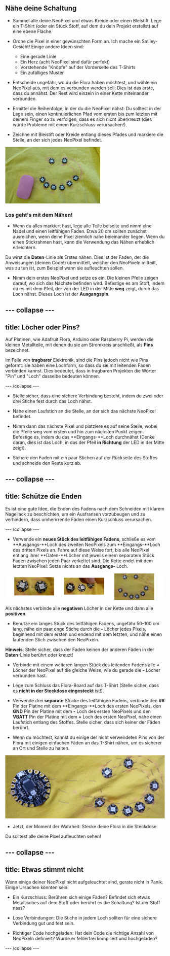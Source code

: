## Nähe deine Schaltung

+ Sammel alle deine NeoPixel und etwas Kreide oder einen Bleistift. Lege ein T-Shirt (oder ein Stück Stoff, auf dem du dein Projekt erstellst) auf eine ebene Fläche.

+ Ordne die Pixel in einer gewünschten Form an. Ich mache ein Smiley-Gesicht! Einige andere Ideen sind:
  + Eine gerade Linie
  + Ein Herz (acht NeoPixel sind dafür perfekt)
  + Vorstehende "Knöpfe" auf der Vorderseite des T-Shirts
  + Ein zufälliges Muster

+ Entscheide ungefähr, wo du die Flora haben möchtest, und wähle ein NeoPixel aus, mit dem es verbunden werden soll: Dies ist das erste, dass du annähst. Der Rest wird einzeln in einer Kette miteinander verbunden.

+ Ermittel die Reihenfolge, in der du die NeoPixel nähst: Du solltest in der Lage sein, einen kontinuierlichen Pfad vom ersten bis zum letzten mit deinem Finger so zu verfolgen, dass es sich nicht überkreuzt (dies würde Probleme mit einem Kurzschluss verursachen!).

+ Zeichne mit Bleistift oder Kreide entlang dieses Pfades und markiere die Stelle, an der sich jedes NeoPixel befindet.

![](images/drawAroundShape.png)

### Los geht's mit dem Nähen!

+ Wenn du alles markiert hast, lege alle Teile beiseite und nimm eine Nadel und einen leitfähigen Faden. Etwa 20 cm sollten zunächst ausreichen, wenn deine Pixel ziemlich nahe beieinander liegen. Wenn du einen Stickrahmen hast, kann die Verwendung das Nähen erheblich erleichtern.

Du wirst die **Daten**-Linie als Erstes nähen. Dies ist der Faden, der die Anweisungen (deinen Code!) übermittelt, welcher den NeoPixeln mitteilt, was zu tun ist, zum Beispiel wann sie aufleuchten sollen.

+ Nimm dein erstes NeoPixel und setze es ein. Die kleinen Pfeile zeigen darauf, wo sich das Nächste befinden wird. Befestige es am Stoff, indem du es mit dem Pfeil, der von der LED in der Mitte **weg** zeigt, durch das Loch nähst. Dieses Loch ist der **Ausgangspin**.

--- collapse ---
---
title: Löcher oder Pins?
---

Auf Platinen, wie Adafruit Flora, Arduino oder Raspberry Pi, werden die kleinen Metallteile, mit denen du sie am Stromkreis anschließt, als **Pins** bezeichnet.

Im Falle von **tragbarer** Elektronik, sind die Pins jedoch nicht wie Pins geformt: sie haben eine Lochform, so dass du sie mit leitenden Fäden verbinden kannst. Dies bedeutet, dass in tragbaren Projekten die Wörter "Pin" und "Loch" dasselbe bedeuten können.

--- /collapse ---

+ Stelle sicher, dass eine sichere Verbindung besteht, indem du zwei oder drei Stiche fest durch das Loch nähst.

+ Nähe einen Laufstich an die Stelle, an der sich das nächste NeoPixel befindet.

+ Nimm dann das nächste Pixel und platziere es auf seine Stelle, wobei die Pfeile weg vom ersten und hin zum nächsten Punkt zeigen. Befestige es, indem du das **Eingangs-**Loch durchnähst (Denke daran, dies ist das Loch, in das der Pfeil **in Richtung** der LED in der Mitte zeigt).

+ Sichere den Faden mit ein paar Stichen auf der Rückseite des Stoffes und schneide den Reste kurz ab.

--- collapse ---
---
title: Schütze die Enden
---

Es ist eine gute Idee, die Enden des Fadens nach dem Schneiden mit klarem Nagellack zu beschichten, um ein Ausfransen vorzubeugen und zu verhindern, dass umherirrende Fäden einen Kurzschluss verursachen.

--- /collapse ---

+ Verwende ein **neues Stück des leitfähigen Fadens**, schließe es vom **Ausgangs-**Loch des zweiten NeoPixels zum **Eingangs-**Loch des dritten Pixels an. Fahre auf diese Weise fort, bis alle NeoPixel entlang ihrer **Daten-**Löcher mit jeweils einem separatem Stück Faden zwischen jeden Paar verkettet sind. Die Kette endet mit dem letzten NeoPixel: Setze nichts an das **Ausgangs-** Loch.

![](images/pixelSewing3_136_800.png)

Als nächstes verbinde alle **negativen** Löcher in der Kette und dann alle **positiven**.

+ Benutze ein langes Stück des leitfähigen Fadens, ungefähr 50–100 cm lang, nähe ein paar enge Stiche durch die **-** Löcher jedes Pixels, beginnend mit dem ersten und endend mit dem letzten, und nähe einen laufenden Stich zwischen den NeoPixeln.

**Hinweis**: Stelle sicher, dass der Faden keinen der anderen Fäden in der **Daten**-Linie berührt oder kreuzt!

+ Verbinde mit einem weiteren langen Stück des leitenden Fadens alle **+** Löcher der NeoPixel auf die gleiche Weise, wie du gerade die **-** Löcher verbunden hast.

+ Lege zum Schluss das Flora-Board auf das T-Shirt (Stelle sicher, dass es **nicht in der Steckdose eingesteckt** ist!).

+ Verwende drei **separate** Stücke des leitfähigen Fadens, verbinde den **#6** Pin der Platine mit dem **Eingangs-**Loch des ersten NeoPixels, den **GND** Pin der Platine mit dem **-** Loch des ersten NeoPixels und den **VBATT** Pin der Platine mit dem **+** Loch des ersten NeoPixel, nähe einen Laufstich entlang des Stoffes. Stelle sicher, dass sich keiner der Fäden berührt.

+ Wenn du möchtest, kannst du einige der nicht verwendeten Pins von der Flora mit einigen einfachen Fäden an das T-Shirt nähen, um es sicherer an Ort und Stelle zu halten.

![](images/stitchedCircuit.png)

+ Jetzt, der Moment der Wahrheit: Stecke deine Flora in die Steckdose.

Du solltest alle deine Pixel aufleuchten sehen!

--- collapse ---
---
title: Etwas stimmt nicht
---

Wenn einige deiner NeoPixel nicht aufgeleuchtet sind, gerate nicht in Panik. Einige Ursachen könnten sein:

+ Ein Kurzschluss: Berühren sich einige Fäden? Befindet sich etwas Metallisches auf dem Stoff oder berührt es die Schaltung? Ist der Stoff nass?

+ Lose Verbindungen: Die Stiche in jedem Loch sollten für eine sichere Verbindung gut und fest sein.

+ Richtiger Code hochgeladen: Hat dein Code die richtige Anzahl von NeoPixeln definiert? Wurde er fehlerfrei kompiliert und hochgeladen?

--- /collapse --- 
